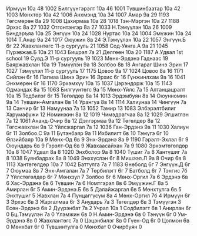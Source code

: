 Ирмүүн 10а 48 1002
Билгүүнгэрэлт 10а 46 1001
Түвшинбаатар 10а 42 1003
Мөнхтөр 10а 42 1006
Анхмэнд 10а 34 1007
Амар 9а 29 1193
Төгсмөрөн 8а 29 1008
Цахирмаа 10а 28 1018
Тэн-Мэргэн 10а 27 1188
Эрхэс 8а 27 1032
Отгонтэнгэр 8а 27 1033
Н.Тэмүүлэн 10а 26 1009
Биндэръяа 10а 25 
Энгүүн 10а 24 1028
Нуртас 10а 24 1004
Эмүжин 10а 24 1014
Т.Анар 9а 24 1017
Оюужин 8в 24
Э.Тэмүүлэн 10а 22 1057
Энгүүн.Б 6г 22
Жавхлантөгс 11-р сургууль 21 1058
Сод-Уянга.А  9а 21 1045
Пүрэвжав.Б 10а 21 1043
Бишрэл 7а 21
Дөлгөөн 10а 20 1187	
А.Удвал 1st school 19
Сувд.Э 11-р сургууль 19 1023
Мөнх-Эрдэнэ Гаднаас 19
Баяржавхлан 10а 19
Тэмүүлэн 9а 18
Золбоо 8в 18
Ангараг Шинэ Эрин 17 1027
Тэмүүлэл 11-р сургууль 17 1175
Цовоо 9a 17 1024
Цовоо 8а 16 1171	
Сийлэн 6г 16 
Пагмаа Шинэ Эрин 16
Эрхис 6г 16
Гүнжинлхам 9а 16 1041
Энхмөрөн  6г 16 1170
Эрхэмхүү 10а 15 1037
Цэрэндорж 10а 15 1143
Одмандах 8а 15 1063
Билгүүнтөгс 9а 15
Мөнх-Үйлс 7а 15
Алтанцацралт 10а 15
Тодбилэг 6г 15
Төгөлдөр 8а 14 1013
Эрдэмбуян 8в 14
Оюунномин 9a 14
Түвшин-Амгалан 8в 14
Урангуа  8в 14 1114	
Халиунаа  14
Чингүүн 7а 13
Санчир 6г 13
Намуунаа  7а 13 1052
Тамир  13 1083
Элбэрэлтбилиг Харумафүжи 12
Номинжин 8а 12 1019
Чимэдрагчаа 8а 12 1029
Эгшиглэн 7а 12 1061
Ананд-Очир 6в 12 
Дэлгэрмаа 9а 12
Төгөлдөр 8в 12
Төгсжавхлан 9а 12
Үйлсжаргал  7а 12 1036
Ган-Эрдэнэ 9а 11 1030
Халиун  6г 11
Золбоо.С 9а 11
Бүтэнбаяр 9а 11
Ихбилигт 6в 10
Тэмүгэ 6г 10
Өлзийбаяр 10а 9
Мөнх-Од 6в 9
Энх-Эрдэнэ 8а 9 1190
Гэрэлт-Эхлэл 6г 9
Оюундарь 6в 9
Гэрэлт-Од 6в 9
Жавхаасайхан 7а 9 1080
Эрхэмтөгөлдөр 10а 8 1047
Удвал 8а 8 1020
Энхболор 9а 8 1040
Түшиг 7a 8
Хантүшиг 7а 8 1038
Буянбадрах 8а 8 1049
Энххүслэн 6г 8
Мишээл.Л  9а 8
Очир 6в 8 1113
Хантөгөлдөр 10а 7 1042
Баттулга 7а 7 1183
Өнөболд 6г 7
Энгүүн.Д 6г 7
Оюумаа 8в 7
Энх-Амгалан 7а 7
Төрбилэгт 6г 7
Батболд 6г 7
Тэнгис 7б 7
Үйлстөгөлдөр 6г 7
Мөнхзул  7
Золбоо 6г 6
Мөнх-Оргил 7а 6
Эрдэнэ 6в 6
Хас-Эрдэнэ 6в 6
Түвшин 7а 6
Номтгэрэл 8в 6
Эмүүжин.Г 8а 5
Амирлан 6г 5
Амин-Эрдэнэ.Б 6в 5
Далайжаргал 6в 5
Мөнхтулга 6в 5
Энхтүшиг  5
Жавхлан 7а 4
Пунцаггүсүм 8а 4
Мөнх-Оргил 7б 4
Ирмүүн 6г 3
Эрхэс 6в 3
Жаргалмаа 6г 3
Анударь 7а 3
Төгөлдөр 6в 3
Тэмүүгэн  3
Есөн-Эрдэнэ 6в 2
Дүүрэнбат 7а 2
Учрал 10а 1
Содбилэгт 6в 1
Анирлан 6г 0
Бц.Тэмүүлэн 7а 0
Үлэмжин 6в 0
Н.Амин-Эрдэнэ 6в 0
Тэнүүн 6г 0
Ум-Эрдэнэ 8в 0
Жавхлантөгс 7в 0
Цэцэнбилэг 8в 0
Гүен-Од 6г 0
Цолмон 6в 0
Мөнхбат 6г 0
Түвшинтулга  0
Мөнхбат  0
Очирбуян  0
